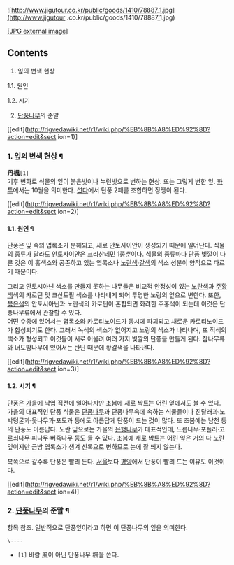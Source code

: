 ![http://www.jigutour.co.kr/public/goods/1410/78887_1.jpg](http://www.jigutour
.co.kr/public/goods/1410/78887_1.jpg)

[[JPG external
image]](http://www.jigutour.co.kr/public/goods/1410/78887_1.jpg)

## Contents

    

1. 잎의 변색 현상 
    

1.1. 원인

1.2. 시기

2. [단풍나무](%EB%8B%A8%ED%92%8D%EB%82%98%EB%AC%B4.md)의 준말 

[[edit](http://rigvedawiki.net/r1/wiki.php/%EB%8B%A8%ED%92%8D?action=edit&sect
ion=1)]

### 1. 잎의 변색 현상 ¶

**丹楓**`[1]`  
기후 변화로 식물의 잎이 붉은빛이나 누런빛으로 변하는 현상. 또는 그렇게 변한 잎.
[화투](%ED%99%94%ED%88%AC.md)에서는 10월을 의미한다. [섯다](%EC%84%AF%EB%8B%A4.md)에서
단풍 2패를 조합하면 장땡이 된다.

  

[[edit](http://rigvedawiki.net/r1/wiki.php/%EB%8B%A8%ED%92%8D?action=edit&sect
ion=2)]

#### 1.1. 원인 ¶

단풍은 잎 속의 엽록소가 분해되고, 새로 안토사이안이 생성되기 때문에 일어난다. 식물의 종류가 달라도 안토사이안은 크리산테민 1종뿐이다.
식물의 종류마다 단풍 빛깔이 다른 것은 이 홍색소와 공존하고 있는 엽록소나
[노란색](%EB%85%B8%EB%9E%80%EC%83%89.md)·[갈색](%EA%B0%88%EC%83%89.md)의 색소
성분이 양적으로 다르기 때문이다.

  

그리고 안토시아닌 색소를 만들지 못하는 나무들은 비교적 안정성이 있는
[노란색](%EB%85%B8%EB%9E%80%EC%83%89.md)과
[주황색](%EC%A3%BC%ED%99%A9%EC%83%89.md)색의 카로틴 및 크산토필 색소를 나타내게 되어 투명한 노랑의 잎으로
변한다. 또한, [붉은색](%EB%B9%A8%EA%B0%84%EC%83%89.md)의 안토시아닌과 노란색의 카로틴이 혼합되면 화려한
주홍색이 되는데 이것은 단풍나무류에서 관찰할 수 있다.  
어떤 수종에 있어서는 엽록소와 카로티노이드가 동시에 파괴되고 새로운 카로티노이드가 합성되기도 한다. 그래서 녹색의 색소가 없어지고 노랑의
색소가 나타나며, 또 적색의 색소가 형성되고 이것들이 서로 어울려 여러 가지 빛깔의 단풍을 만들게 된다. 참나무류와 너도밤나무에 있어서는
탄닌 때문에 황갈색을 나타낸다.

  

[[edit](http://rigvedawiki.net/r1/wiki.php/%EB%8B%A8%ED%92%8D?action=edit&sect
ion=3)]

#### 1.2. 시기 ¶

단풍은 [가을](%EA%B0%80%EC%9D%84.md)에 낙엽 직전에 일어나지만 초봄에 새로 싹트는 어린 잎에서도 볼 수 있다.
가을의 대표적인 단풍 식물은 [단풍나무](%EB%8B%A8%ED%92%8D%EB%82%98%EB%AC%B4.md)과 단풍나무속에 속하는
식물들이나 진달래과·노박덩굴과·옻나무과·포도과 등에도 아름답게 단풍이 드는 것이 많다. 또 초봄에는 남천 등의 단풍도 아름답다. 노란
잎으로는 가을의 [은행나무](%EC%9D%80%ED%96%89%EB%82%98%EB%AC%B4.md)가 대표적인데,
느릅나무·포플러·고로쇠나무·피나무·버즘나무 등도 들 수 있다. 초봄에 새로 싹트는 어린 잎은 거의 다 노란 잎이지만 금방 엽록소가 생겨
신록으로 변하므로 눈에 잘 띄지 않는다.

  

북쪽으로 갈수록 단풍은 빨리 든다.
[서울](%EC%84%9C%EC%9A%B8%ED%8A%B9%EB%B3%84%EC%8B%9C.md)보다
[평양](%ED%8F%89%EC%96%91%EC%A7%81%ED%95%A0%EC%8B%9C.md)에서 단풍이 빨리 드는 이유도
이것이다.

  

[[edit](http://rigvedawiki.net/r1/wiki.php/%EB%8B%A8%ED%92%8D?action=edit&sect
ion=4)]

### 2. [단풍나무](%EB%8B%A8%ED%92%8D%EB%82%98%EB%AC%B4.md)의 준말 ¶

항목 참조. 일반적으로 단풍잎이라고 하면 이 단풍나무의 잎을 의미한다.

`\----`

  * `[1]` 바람 風이 아닌 단풍나무 楓을 쓴다.

